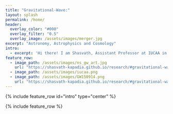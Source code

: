```yaml
---
title: "Gravitational-Wave:"
layout: splash
permalink: /home/
header:
  overlay_color: "#000"
  overlay_filter: "0.5"
  overlay_image: /assets/images/merger.jpg
excerpt: "Astronomy, Astrophysics and Cosmology"
intro: 
  - excerpt: 'Hi there! I am Shasvath, Assistant Professor at IUCAA in Pune, India. Welcome to my personal website! Here you will find details about my research, most of which concerns gravitational-wave (GW) astronomy, with a special focus on how GWs can inform and enrich other topics in astrophysics, cosmology and fundamental physics. Click on the tabs above to know more.'
feature_row:
  - image_path: /assets/images/ns_gw_art.jpg
    url: "https://shasvath-kapadia.github.io/research/#gravitational-waves" 
  - image_path: /assets/images/iucaa.png
  - image_path: /assets/images/GW150914.png
    url: "https://shasvath-kapadia.github.io/research/#gravitational-wave-data-analysis"
---
```


{% include feature_row id="intro" type="center" %}

{% include feature_row %}
